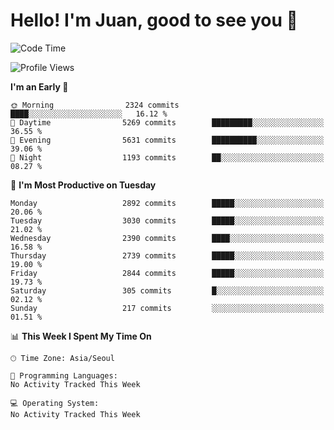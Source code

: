 # Hello! I'm Juan, good to see you 👋

<!--
**Y-k-Y/Y-k-Y** is a ✨ _special_ ✨ repository because its `README.md` (this file) appears on your GitHub profile.

Here are some ideas to get you started:

- 🔭 I’m currently working on ...
- 🌱 I’m currently learning ...
- 👯 I’m looking to collaborate on ...
- 🤔 I’m looking for help with ...
- 💬 Ask me about ...
- 📫 How to reach me: ...
- 😄 Pronouns: ...
- ⚡ Fun fact: ...
-->
<!--
![Profile views](https://gpvc.arturio.dev/Y-k-Y)

[![Omid Nikrah StackOverflow](https://github-readme-stackoverflow.vercel.app/?userID=9517076)](https://stackoverflow.com/users/9517076/i-have-10-fingers)
-->

<!--START_SECTION:waka-->
![Code Time](http://img.shields.io/badge/Code%20Time-1%2C747%20hrs%2040%20mins-blue)

![Profile Views](http://img.shields.io/badge/Profile%20Views-0-blue)

**I'm an Early 🐤** 

```text
🌞 Morning                2324 commits        ████░░░░░░░░░░░░░░░░░░░░░   16.12 % 
🌆 Daytime                5269 commits        █████████░░░░░░░░░░░░░░░░   36.55 % 
🌃 Evening                5631 commits        ██████████░░░░░░░░░░░░░░░   39.06 % 
🌙 Night                  1193 commits        ██░░░░░░░░░░░░░░░░░░░░░░░   08.27 % 
```
📅 **I'm Most Productive on Tuesday** 

```text
Monday                   2892 commits        █████░░░░░░░░░░░░░░░░░░░░   20.06 % 
Tuesday                  3030 commits        █████░░░░░░░░░░░░░░░░░░░░   21.02 % 
Wednesday                2390 commits        ████░░░░░░░░░░░░░░░░░░░░░   16.58 % 
Thursday                 2739 commits        █████░░░░░░░░░░░░░░░░░░░░   19.00 % 
Friday                   2844 commits        █████░░░░░░░░░░░░░░░░░░░░   19.73 % 
Saturday                 305 commits         █░░░░░░░░░░░░░░░░░░░░░░░░   02.12 % 
Sunday                   217 commits         ░░░░░░░░░░░░░░░░░░░░░░░░░   01.51 % 
```


📊 **This Week I Spent My Time On** 

```text
🕑︎ Time Zone: Asia/Seoul

💬 Programming Languages: 
No Activity Tracked This Week

💻 Operating System: 
No Activity Tracked This Week
```


<!--END_SECTION:waka-->

